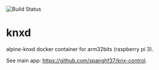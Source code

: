 ![Build Status](https://travis-ci.org/spanghf37/knxd.svg?branch=arm32)

# knxd
alpine-knxd docker container for arm32bits (raspberry pi 3).

See main app: https://github.com/spanghf37/knx-control.

